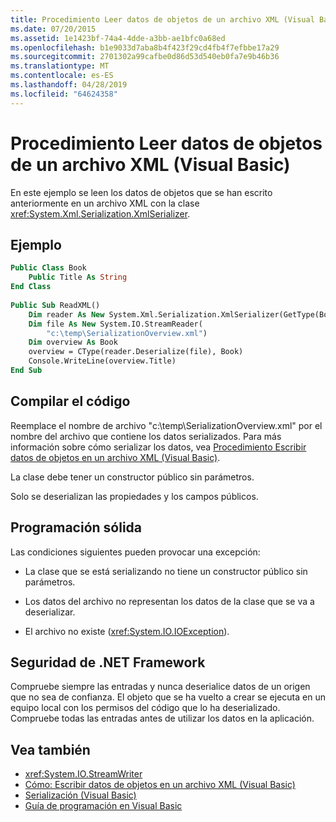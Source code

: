 ```yaml
---
title: Procedimiento Leer datos de objetos de un archivo XML (Visual Basic)
ms.date: 07/20/2015
ms.assetid: 1e1423bf-74a4-4dde-a3bb-ae1bfc0a68ed
ms.openlocfilehash: b1e9033d7aba8b4f423f29cd4fb4f7efbbe17a29
ms.sourcegitcommit: 2701302a99cafbe0d86d53d540eb0fa7e9b46b36
ms.translationtype: MT
ms.contentlocale: es-ES
ms.lasthandoff: 04/28/2019
ms.locfileid: "64624358"
---
```

# <a name="how-to-read-object-data-from-an-xml-file-visual-basic"></a>Procedimiento Leer datos de objetos de un archivo XML (Visual Basic)
En este ejemplo se leen los datos de objetos que se han escrito anteriormente en un archivo XML con la clase <xref:System.Xml.Serialization.XmlSerializer>.  
  
## <a name="example"></a>Ejemplo  
  
```vb  
Public Class Book  
    Public Title As String  
End Class  
  
Public Sub ReadXML()  
    Dim reader As New System.Xml.Serialization.XmlSerializer(GetType(Book))  
    Dim file As New System.IO.StreamReader(  
        "c:\temp\SerializationOverview.xml")  
    Dim overview As Book  
    overview = CType(reader.Deserialize(file), Book)  
    Console.WriteLine(overview.Title)  
End Sub  
```  
  
## <a name="compiling-the-code"></a>Compilar el código  
 Reemplace el nombre de archivo "c:\temp\SerializationOverview.xml" por el nombre del archivo que contiene los datos serializados. Para más información sobre cómo serializar los datos, vea [Procedimiento Escribir datos de objetos en un archivo XML (Visual Basic)](../../../../visual-basic/programming-guide/concepts/serialization/how-to-write-object-data-to-an-xml-file.md).  
  
 La clase debe tener un constructor público sin parámetros.  
  
 Solo se deserializan las propiedades y los campos públicos.  
  
## <a name="robust-programming"></a>Programación sólida  
 Las condiciones siguientes pueden provocar una excepción:  
  
- La clase que se está serializando no tiene un constructor público sin parámetros.  
  
- Los datos del archivo no representan los datos de la clase que se va a deserializar.  
  
- El archivo no existe (<xref:System.IO.IOException>).  
  
## <a name="net-framework-security"></a>Seguridad de .NET Framework  
 Compruebe siempre las entradas y nunca deserialice datos de un origen que no sea de confianza. El objeto que se ha vuelto a crear se ejecuta en un equipo local con los permisos del código que lo ha deserializado. Compruebe todas las entradas antes de utilizar los datos en la aplicación.  
  
## <a name="see-also"></a>Vea también

- <xref:System.IO.StreamWriter>
- [Cómo: Escribir datos de objetos en un archivo XML (Visual Basic)](../../../../visual-basic/programming-guide/concepts/serialization/how-to-write-object-data-to-an-xml-file.md)
- [Serialización (Visual Basic)](../../../../visual-basic/programming-guide/concepts/serialization/index.md)
- [Guía de programación en Visual Basic](../../../../visual-basic/programming-guide/index.md)
